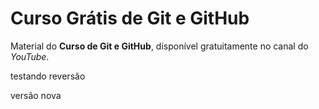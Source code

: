 # Curso Grátis de Git e GitHub
Material do **Curso de Git e GitHub**, disponível gratuitamente no canal do *YouTube*.

testando reversão

versão nova